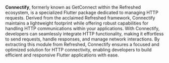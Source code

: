 **Connectify**, formerly known as GetConnect within the Refreshed ecosystem, is a specialized Flutter package dedicated to managing HTTP requests. Derived from the acclaimed Refreshed framework, Connectify maintains a lightweight footprint while offering robust capabilities for handling HTTP communications within your applications. With Connectify, developers can seamlessly integrate HTTP functionality, making it effortless to send requests, handle responses, and manage network interactions. By extracting this module from Refreshed, Connectify ensures a focused and optimized solution for HTTP connectivity, enabling developers to build efficient and responsive Flutter applications with ease.
